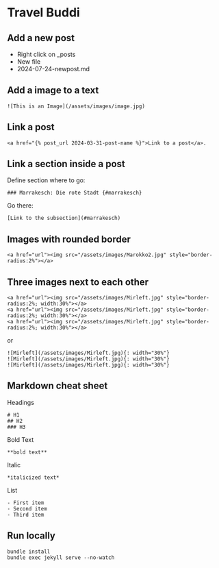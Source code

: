 # Travel Buddi

## Add a new post
- Right click on _posts
- New file
- 2024-07-24-newpost.md

## Add a image to a text
```
![This is an Image](/assets/images/image.jpg)
```

## Link a post
```
<a href="{% post_url 2024-03-31-post-name %}">Link to a post</a>.
```

## Link a section inside a post
Define section where to go:
```
### Marrakesch: Die rote Stadt {#marrakesch}
```
Go there:
```
[Link to the subsection](#marrakesch)
```

## Images with rounded border
```
<a href="url"><img src="/assets/images/Marokko2.jpg" style="border-radius:2%"></a>
```

## Three images next to each other
```
<a href="url"><img src="/assets/images/Mirleft.jpg" style="border-radius:2%; width:30%"></a>
<a href="url"><img src="/assets/images/Mirleft.jpg" style="border-radius:2%; width:30%"></a>
<a href="url"><img src="/assets/images/Mirleft.jpg" style="border-radius:2%; width:30%"></a>
```
or
```
![Mirleft](/assets/images/Mirleft.jpg){: width="30%"}
![Mirleft](/assets/images/Mirleft.jpg){: width="30%"}
![Mirleft](/assets/images/Mirleft.jpg){: width="30%"}
```

## Markdown cheat sheet
Headings
```
# H1
## H2
### H3
```
Bold Text
```
**bold text**
```

Italic
```
*italicized text*
```

List
```
- First item
- Second item
- Third item
```



## Run locally
```
bundle install
bundle exec jekyll serve --no-watch
```
